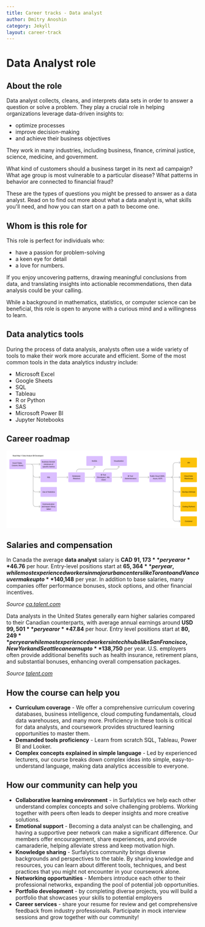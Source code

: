 ```yaml
---
title: Career tracks - Data analyst
author: Dmitry Anoshin
category: Jekyll
layout: career-track
---
```



# Data Analyst role

<a id="section-1"></a>

## About the role

Data analyst collects, cleans, and interprets data sets in order to answer a question or solve a problem. They play a crucial role in helping organizations leverage data-driven insights to:

- optimize processes 
- improve decision-making 
- and achieve their business objectives

They work in many industries, including business, finance, criminal justice, science, medicine, and government.

What kind of customers should a business target in its next ad campaign? What age group is most vulnerable to a particular disease? What patterns in behavior are connected to financial fraud?

These are the types of questions you might be pressed to answer as a data analyst. Read on to find out more about what a data analyst is, what skills you'll need, and how you can start on a path to become one.

<a id="section-2"></a>

## Whom is this role for

This role is perfect for individuals who:
- have a passion for problem-solving 
- a keen eye for detail
- a love for numbers. 

If you enjoy uncovering patterns, drawing meaningful conclusions from data, and translating insights into actionable recommendations, then data analysis could be your calling. 

While a background in mathematics, statistics, or computer science can be beneficial, this role is open to anyone with a curious mind and a willingness to learn.

<a id="section-3"></a>

## Data analytics tools

During the process of data analysis, analysts often use a wide variety of tools to make their work more accurate and efficient. Some of the most common tools in the data analytics industry include:

- Microsoft Excel
- Google Sheets
- SQL
- Tableau
- R or Python
- SAS
- Microsoft Power BI
- Jupyter Notebooks

<a id="section-4"></a>

## Career roadmap

![Data Analyst career roadmap](/assets/images/career-roadmap-data-analyst.png "Data Analyst career roadmap")

<a id="section-5"></a>

## Salaries and compensation

In Canada the average **data analyst** salary is **CAD $91,173** per year or **$46.76** per hour. Entry-level positions start at **$65,364** per year, while most experienced workers in major urban centers like Toronto and Vancouver make up to **$140,148** per year. In addition to base salaries, many companies offer performance bonuses, stock options, and other financial incentives.

*Source [ca.talent.com](https://ca.talent.com/salary?job=data+analyst)*

Data analysts in the United States generally earn higher salaries compared to their Canadian counterparts, with average annual earnings around **USD $99,501** per year or **$47.84** per hour. Entry level positions start at **$80,249** per year while most experienced workers in tech hubs like San Francisco, New York and Seattle can earn up to **$138,750** per year. U.S. employers often provide additional benefits such as health insurance, retirement plans, and substantial bonuses, enhancing overall compensation packages.

*Source [talent.com](https://www.talent.com/salary?job=data+analyst)*

<a id="section-6"></a>

## How the course can help you

- **Curriculum coverage** - We offer a comprehensive curriculum covering databases, business intelligence, cloud computing fundamentals, cloud data warehouses, and many more. Proficiency in these tools is critical for data analysts, and coursework provides structured learning opportunities to master them.
- **Demanded tools proficiency** - Learn from scratch SQL, Tableau, Power BI and Looker.
- **Complex concepts explained in simple language** - Led by experienced lecturers, our course breaks down complex ideas into simple, easy-to-understand language, making data analytics accessible to everyone.

<a id="section-7"></a>

## How our community can help you

- **Collaborative learning environment** - in Surfalytics we help each other understand complex concepts and solve challenging problems. Working together with peers often leads to deeper insights and more creative solutions.
- **Emotional support** - Becoming a data analyst can be challenging, and having a supportive peer network can make a significant difference. Our members offer encouragement, share experiences, and provide camaraderie, helping alleviate stress and keep motivation high.
- **Knowledge sharing** - Surfalytics community brings diverse backgrounds and perspectives to the table. By sharing knowledge and resources, you can learn about different tools, techniques, and best practices that you might not encounter in your coursework alone.
- **Networking opportunities** - Members introduce each other to their professional networks, expanding the pool of potential job opportunities.
- **Portfolio development** - by completing diverse projects, you will build a portfolio that showcases your skills to potential employers
- **Career services** - share your resume for review and get comprehensive feedback from industry professionals. Participate in mock interview sessions and grow together with our community!
